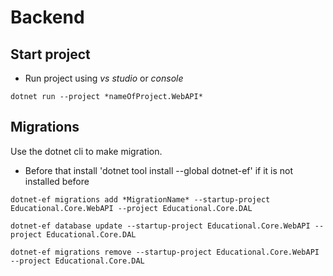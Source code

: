 ﻿# Backend

## Start project

- Run project using _vs studio_ or _console_

```console
dotnet run --project *nameOfProject.WebAPI*
```

## Migrations

Use the dotnet cli to make migration.

- Before that install 'dotnet tool install --global dotnet-ef' if it is not installed before

```console
dotnet-ef migrations add *MigrationName* --startup-project Educational.Core.WebAPI --project Educational.Core.DAL

dotnet-ef database update --startup-project Educational.Core.WebAPI --project Educational.Core.DAL

dotnet-ef migrations remove --startup-project Educational.Core.WebAPI --project Educational.Core.DAL
```

